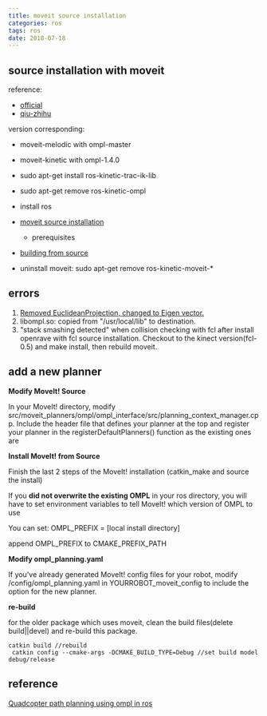 ```yaml
---
title: moveit source installation
categories: ros
tags: ros
date: 2018-07-18
---
```


## source installation with moveit

reference:

- [official](http://moveit.ros.org/install/source/)
- [qiu-zhihu](https://www.zhihu.com/question/55861914)

version corresponding:

- moveit-melodic with ompl-master
- moveit-kinetic with ompl-1.4.0
- sudo apt-get install ros-kinetic-trac-ik-lib
- sudo apt-get remove ros-kinetic-ompl

- install ros
- [moveit source installation](http://moveit.ros.org/install/source/)
    - prerequisites
- [building from source](http://moveit.ros.org/install/source/dependencies/)

- uninstall moveit: sudo apt-get remove ros-kinetic-moveit-*

## errors

1. [Removed EuclideanProjection, changed to Eigen vector.](https://github.com/ros-planning/moveit/pull/903/files)
2. libompl.so: copied from "/usr/local/lib" to destination.
3. "stack smashing detected" when collision checking with fcl after install openrave with fcl source installation. Checkout to the kinect version(fcl-0.5) and make install, then rebuild moveit.

## add a new planner

**Modify MoveIt! Source**

In your MoveIt! directory, modify src/moveit_planners/ompl/ompl_interface/src/planning_context_manager.cpp. Include the header file that defines your planner at the top and register your planner in the registerDefaultPlanners() function as the existing ones are

**Install MoveIt! from Source**

Finish the last 2 steps of the MoveIt! installation (catkin_make and source the install)

If you **did not overwrite the existing OMPL**  in your ros directory, you will have to set environment variables to tell MoveIt! which version of OMPL to use

You can set: OMPL_PREFIX = [local install directory]

append OMPL_PREFIX to CMAKE_PREFIX_PATH

**Modify ompl_planning.yaml**

If you've already generated MoveIt! config files for your robot, modify /config/ompl_planning.yaml in YOURROBOT_moveit_config to include the option for the new planner.

**re-build**

for the older package which uses moveit, clean the build files(delete build||devel) and re-build this package.

```
catkin build //rebuild
 catkin config --cmake-args -DCMAKE_BUILD_TYPE=Debug //set build model debug/release
```


## reference

[ Quadcopter path planning using ompl in ros](https://github.com/ayushgaud/path_planning)
